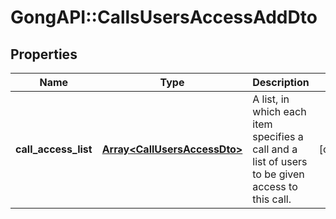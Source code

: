 # GongAPI::CallsUsersAccessAddDto

## Properties
Name | Type | Description | Notes
------------ | ------------- | ------------- | -------------
**call_access_list** | [**Array&lt;CallUsersAccessDto&gt;**](CallUsersAccessDto.md) | A list, in which each item specifies a call and a list of users to be given access to this call. | [optional] 

